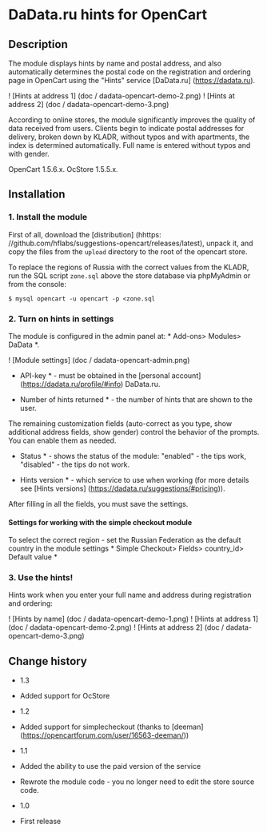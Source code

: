 DaData.ru hints for OpenCart
================================

Description
---------------

The module displays hints by name and postal address, and also automatically determines the postal code on the registration and ordering page in OpenCart using the "Hints" service [DaData.ru] (https://dadata.ru).

! [Hints at address 1] (doc / dadata-opencart-demo-2.png)
! [Hints at address 2] (doc / dadata-opencart-demo-3.png)

According to online stores, the module significantly improves the quality of data received from users. Clients begin to indicate postal addresses for delivery, broken down by KLADR, without typos and with apartments, the index is determined automatically. Full name is entered without typos and with gender.
 
OpenCart 1.5.6.x.
OcStore 1.5.5.x.

Installation
---------

### 1. Install the module

First of all, download the [distribution] (hhttps: //github.com/hflabs/suggestions-opencart/releases/latest), unpack it, and copy the files from the `upload` directory to the root of the opencart store.

To replace the regions of Russia with the correct values ​​from the KLADR, run the SQL script `zone.sql` above the store database via phpMyAdmin or from the console:

``
$ mysql opencart -u opencart -p <zone.sql
``

### 2. Turn on hints in settings

The module is configured in the admin panel at: * Add-ons> Modules> DaData *.

! [Module settings] (doc / dadata-opencart-admin.png)

* API-key * - must be obtained in the [personal account] (https://dadata.ru/profile/#info) DaData.ru.

* Number of hints returned * - the number of hints that are shown to the user.

The remaining customization fields (auto-correct as you type, show additional address fields, show gender) control the behavior of the prompts. You can enable them as needed.

* Status * - shows the status of the module: "enabled" - the tips work, "disabled" - the tips do not work.

* Hints version * - which service to use when working (for more details see [Hints versions] (https://dadata.ru/suggestions/#pricing)).

After filling in all the fields, you must save the settings.

#### Settings for working with the simple checkout module

To select the correct region - set the Russian Federation as the default country in the module settings * Simple Checkout> Fields> country_id> Default value *

### 3. Use the hints!

Hints work when you enter your full name and address during registration and ordering:

! [Hints by name] (doc / dadata-opencart-demo-1.png)
! [Hints at address 1] (doc / dadata-opencart-demo-2.png)
! [Hints at address 2] (doc / dadata-opencart-demo-3.png)


Change history
-----------------
* 1.3
 * Added support for OcStore
* 1.2
 * Added support for simplecheckout (thanks to [deeman] (https://opencartforum.com/user/16563-deeman/))

* 1.1
 * Added the ability to use the paid version of the service
 * Rewrote the module code - you no longer need to edit the store source code.
 
* 1.0
 * First release 
